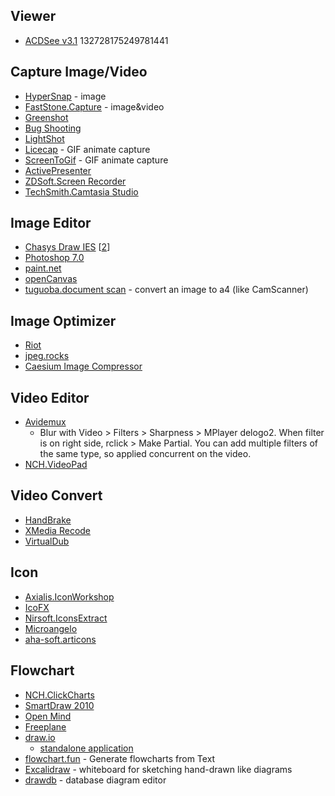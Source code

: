 ## Viewer
* [ACDSee v3.1](http://www.oldversion.com/windows/acdsee-3-1) 132728175249781441

## Capture Image/Video
* [HyperSnap](http://www.hypersnap.com/) - image
* [FastStone.Capture](https://www.faststone.org/FSCaptureDetail.htm) - image&video
* [Greenshot](https://getgreenshot.org/)
* [Bug Shooting](https://www.bugshooting.com/)
* [LightShot](https://app.prntscr.com/en/index.html)
* [Licecap](https://www.cockos.com/licecap/) - GIF animate capture
* [ScreenToGif](https://github.com/NickeManarin/ScreenToGif) - GIF animate capture
* [ActivePresenter](https://atomisystems.com/activepresenter/)
* [ZDSoft.Screen Recorder](https://www.zdsoft.com/)
* [TechSmith.Camtasia Studio](https://www.techsmith.com/video-editor.html)

## Image Editor
* [Chasys Draw IES](https://www.jpchacha.com/chasysdraw/) [[2](https://cdn.neowin.com/news/images/uploaded/2020/04/1587028216_chasys_draw_ies.jpg)]
* [Photoshop 7.0](https://www.filehorsefile.com/download-adobe-photoshop-7-0/)
* [paint.net](https://www.softpedia.com/get/Multimedia/Graphic/Graphic-Editors/Paint-NET.shtml)
* [openCanvas](https://portalgraphics.net/en/oc/)
* [tuguoba.document scan](https://tuguoba.com/scanner) - convert an image to a4 (like CamScanner)

## Image Optimizer
* [Riot](https://riot-optimizer.com/)
* [jpeg.rocks](https://jpeg.rocks/)
* [Caesium Image Compressor](https://saerasoft.com/caesium/)

## Video Editor
* [Avidemux](http://avidemux.sourceforge.net/)
	* Blur with Video > Filters > Sharpness > MPlayer delogo2. When filter is on right side, rclick > Make Partial. You can add multiple filters of the same type, so applied concurrent on the video.
* [NCH.VideoPad](https://www.nchsoftware.com/videopad/)

## Video Convert
* [HandBrake](https://handbrake.fr/)
* [XMedia Recode](https://www.xmedia-recode.de/en/)
* [VirtualDub](http://virtualdub.sourceforge.net/)

## Icon
* [Axialis.IconWorkshop](https://www.axialis.com/iconworkshop/)
* [IcoFX](https://icofx.ro/)
* [Nirsoft.IconsExtract](https://www.nirsoft.net/utils/iconsext.html)
* [Microangelo](http://www.microangelo.us/)
* [aha-soft.articons](http://www.aha-soft.com/articons/)

## Flowchart
* [NCH.ClickCharts](https://www.nchsoftware.com/chart/)
* [SmartDraw 2010](https://download.cnet.com/SmartDraw-2010/3000-2075_4-10002466.html)
* [Open Mind](https://openmindsoftware.org)
* [Freeplane](https://www.freeplane.org)
* [draw.io](https://app.diagrams.net/)
  * [standalone application](https://github.com/jgraph/drawio-desktop/releases/)
* [flowchart.fun](https://flowchart.fun/) - Generate flowcharts from Text
* [Excalidraw](https://github.com/excalidraw/excalidraw) - whiteboard for sketching hand-drawn like diagrams
* [drawdb](https://drawdb.vercel.app/) - database diagram editor